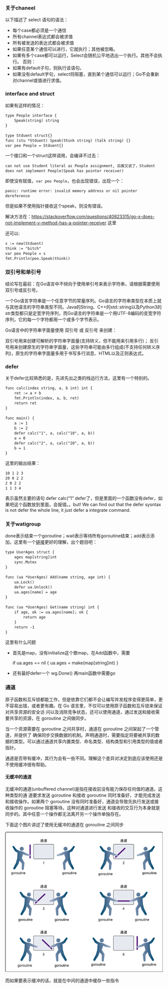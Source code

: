 ### 关于chaneel

以下描述了 select 语句的语法：

+ 每个case都必须是一个通信
+ 所有channel表达式都会被求值
+ 所有被发送的表达式都会被求值
+ 如果任意某个通信可以进行，它就执行；其他被忽略。
+ 如果有多个case都可以运行，Select会随机公平地选出一个执行。其他不会执行。 否则：
+ 如果有default子句，则执行该语句。
+ 如果没有default字句，select将阻塞，直到某个通信可以运行；Go不会重新对channel或值进行求值。


### interface and struct
如果有这样的情况：

    type People interface {
        Speak(string) string
    }

    type Stduent struct{}
    func (stu *Stduent) Speak(think string) (talk string) {}
    var peo People = Stduent{}

一个接口和一个struct这样调用，会编译不过去：

    can not use Student literal as People assignment, 后面又说了，Student does not implement People(Speak has pointer receiver)

即使没有赋值，`var peo People`，也会出现错误，出现一个：

    panic: runtime error: invalid memory address or nil pointer dereference

但是如果不使用指针接收这个speak，则没有错误。

解决方法在：https://stackoverflow.com/questions/40823315/go-x-does-not-implement-y-method-has-a-pointer-receiver
这里

还可以:

	s := new(Stduent)
	think := "bitch"
    var peo People = s
	fmt.Println(peo.Speak(think))
	

### 双引号和单引号
结论写在最前：在Go语言中不倾向于使用单引号来表示字符串，请根据需要使用双引号或反引号。

一个Go语言字符串是一个任意字节的常量序列。Go语言的字符串类型在本质上就与其他语言的字符串类型不同。Java的String、C++的std::string以及Python3的str类型都只是定宽字符序列，而Go语言的字符串是一个用UTF-8编码的变宽字符序列，它的每一个字符都用一个或多个字节表示。

Go语言中的字符串字面量使用 双引号 或 反引号 来创建：

双引号用来创建可解析的字符串字面量(支持转义，但不能用来引用多行)； 
反引号用来创建原生的字符串字面量，这些字符串可能由多行组成(不支持任何转义序列)，原生的字符串字面量多用于书写多行消息、HTML以及正则表达式。 

### defer

关于defer比较熟悉的是，先进先出之类的栈运行方法，这里有一个特别的。

    func calc(index string, a, b int) int {
        ret := a + b
        fmt.Println(index, a, b, ret)
        return ret
    }

    func main() {
        a := 1
        b := 2
        defer calc("1", a, calc("10", a, b))
        a = 0
        defer calc("2", a, calc("20", a, b))
        b = 1
    }
这里的输出结果：

    10 1 2 3
    20 0 2 2
    2 0 2 2
    1 1 3 4

表示虽然主要的语句 defer calc(“1” defer了，但是里面的一个函数没有defer，如果吧这个函数放到里面，会报错。。but! We can find out that the defer sysntax is not defer the whole line, it just defer a integrate command. 

### 关于watigroup

done表示结束一个goroutine；wait表示等待所有goroutine结束；add表示添加，这里有一个[链接](https://stackoverflow.com/questions/19208725/example-for-sync-waitgroup-correct)更好的理解，出个题目吧：

    type UserAges struct {
        ages map[string]int
        sync.Mutex
    }

    func (ua *UserAges) Add(name string, age int) {
        ua.Lock()
        defer ua.Unlock()
        ua.ages[name] = age
    }

    func (ua *UserAges) Get(name string) int {
        if age, ok := ua.ages[name]; ok {
            return age
        }
        return -1
    }
这里有什么问题

+ 首先是map，没有initialize这个歌map，在Add函数中，需要

    if ua.ages == nil {
		ua.ages = make(map[string]int)
	}

+ 还有最好defer一个 wg.Done() 再main函数中需要go 


### 通道

原子函数和互斥锁都能工作，但是依靠它们都不会让编写并发程序变得更简单，更不容易出错，或者更有趣。在 Go 语言里，不仅可以使用原子函数和互斥锁来保证对共享资源的安全访 问以及消除竞争状态，还可以使用通道，通过发送和接收需要共享的资源，在 goroutine 之间做同步。

当一个资源需要在 goroutine 之间共享时，通道在 goroutine 之间架起了一个管道，并提供了 确保同步交换数据的机制。声明通道时，需要指定将要被共享的数据的类型。可以通过通道共享内置类型、命名类型、结构类型和引用类型的值或者指针。

通道是否带有缓冲，其行为会有一些不同。理解这个差异对决定到底应该使用还是不使用缓冲很有帮助。

#### 无缓冲的通道
无缓冲的通道(unbuffered channel)是指在接收前没有能力保存任何值的通道。这种类型的通 道要求发送 goroutine 和接收 goroutine 同时准备好，才能完成发送和接收操作。如果两个 goroutine 没有同时准备好，通道会导致先执行发送或接收操作的 goroutine 阻塞等待。这种对通道进行发送 和接收的交互行为本身就是同步的。其中任意一个操作都无法离开另一个操作单独存在。

下面这个图片讲述了使用无缓冲的通道在 goroutine 之间同步

![](./image/channel.png)

而如果要表示缓冲的话，就是在中间的通道中缓存一些指令